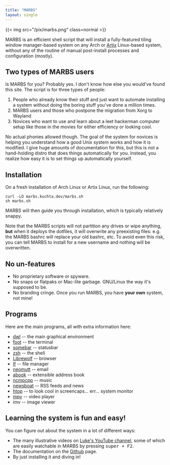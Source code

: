 ```yaml
---
title: "MARBS"
layout: single
---
```


{{< img src="/pix/marbs.png" class=normal >}}

MARBS is an efficient shell script that will install a fully-featured tiling window manager-based system on any Arch or [Artix](https://artixlinux.org) Linux-based system, without any of the routine of manual post-install processes and configuration (mostly).

## Two types of MARBS users

Is MARBS for you? Probably yes. I don't know how else you would've found this site. The script is for three types of people:

1. People who already know their stuff and just want to automate installing a system without doing the boring stuff you've done a million times.
2. MARBS users and those who postpone the migration from Xorg to Wayland
3. Novices who want to use and learn about a leet hackerman computer setup like those in the movies for either efficiency or looking cool.


No actual phonies allowed though.
The goal of the system for novices is helping you understand how a good Unix system works and how it is modified.
I give huge amounts of documentation for this, but this is not a hand-holding distro that does things automatically for you.
Instead, you realize how easy it is to set things up automatically yourself.

## Installation

On a fresh installation of Arch Linux or Artix Linux, run the following:

```fish
curl -LO marbs.kuchta.dev/marbs.sh
sh marbs.sh
```

MARBS will then guide you through installation, which is typically relatively snappy. 

Note that the MARBS scripts will not partition any drives or wipe anything, **but** when it deploys the dotfiles, it will overwrite any preexisting files: e.g. the MARBS bashrc will replace your old bashrc, etc. To avoid even this risk, you can tell MARBS to install for a new username and nothing will be overwritten.

## No un-features

- No proprietary software or spyware.
- No snaps or flatpaks or Mac-lite garbage. GNU/Linux the way it's supposed to be.
- No branding cringe. Once you run MARBS, you have **your own** system, not mine!

## Programs

Here are the main programs, all with extra information here:

- [dwl](/dwm) -- the main graphical environment
- [foot](/st) -- the terminal
- [somebar](/dwmblocks) -- statusbar
- [zsh](zsh) -- the shell
- [Librewolf](librewolf) -- browser
- [lf](/lf) -- file manager
- [neomutt](/neomutt) -- email
- [abook](/abook) -- extensible address book
- [ncmpcpp](/ncmpcpp) -- music
- [newsboat](newsboat) -- RSS feeds and news
- [htop](htop) -- to look cool in screencaps... err... system monitor
- [mpv](/mpv) -- video player
- imv -- image viewer

## Learning the system is fun and easy!

You can figure out about the system in a lot of different ways:

- The many illustrative videos on [Luke's YouTube channel](https://youtube.com/lukesmithxyz), some of which are easily watchable in MARBS by pressing <kbd>super + F2</kbd>.
- The documentation on the <a href="https://github.com/lukesmithxyz/voidrice">Github</a> page.
- By just installing it and diving in!
